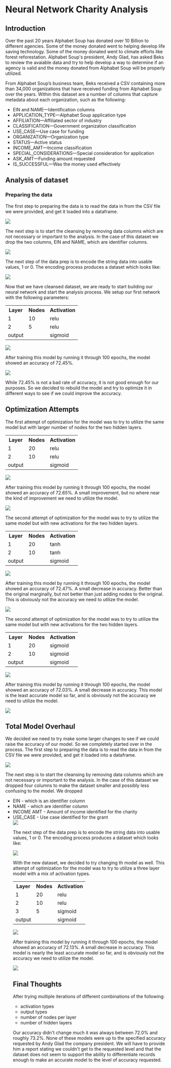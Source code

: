 # Neural Network Charity Analysis

## Introduction

Over the past 20 years Alphabet Soup has donated over 10 Billion to different agencies. Some of the money donated went to helping develop life saving technology. Some of the money donated went to climate efforts like forest reforestation. Alphabet Soup's president, Andy Glad, has asked Beks to review the avaiable data and try to help develop a way to determine if an agency is valid and the money donated from Alphabet Soup will be properly utilized.   

From Alphabet Soup’s business team, Beks received a CSV containing more than 34,000 organizations that have received funding from Alphabet Soup over the years. Within this dataset are a number of columns that capture metadata about each organization, such as the following:

- EIN and NAME—Identification columns
- APPLICATION_TYPE—Alphabet Soup application type
- AFFILIATION—Affiliated sector of industry
- CLASSIFICATION—Government organization classification
- USE_CASE—Use case for funding
- ORGANIZATION—Organization type
- STATUS—Active status
- INCOME_AMT—Income classification
- SPECIAL_CONSIDERATIONS—Special consideration for application
- ASK_AMT—Funding amount requested
- IS_SUCCESSFUL—Was the money used effectively

## Analysis of dataset

### Preparing the data

The first step to preparing the data is to read the data in from the CSV file we were provided, and get it loaded  into a dataframe.

<img src="Resources/original_data.png">

The next step is to start the cleansing by removing data columns which are not necessary or important to the analysis. In the case of this dataset we drop the two columns, EIN and NAME, which are identifier columns.

<img src="Resources/original_data_cleaning.png">

The next step of the data prep is to encode the string data into usable values, 1 or 0.  The encoding process produces a dataset which looks like:
 
<img src="Resources/original_data_encoding.png">

Now that we have cleansed dataset, we are ready to start building our neural network and start the analysis process. We setup our first network with the following parameters:

<table>
<tr>
<th>Layer</th>
<th>Nodes</th>
<th>Activation</th>
</tr>
<tr>
<td>1</td>
<td>10</td>
<td>relu</td>
</tr>
<tr>
<td>2</td>
<td>5</td>
<td>relu</td>
</tr>
<tr>
<td>output</td>
<td></td>
<td>sigmoid</td>
</tr>
</table>

<img src="Resources/original_setup.png">

After training this model by running it through 100 epochs, the model showed an accuracy of 72.45%. 

<img src="Resources/original_results.png">

While 72.45% is not a bad rate of accuracy, it is not good enough for our purposes. So we decided to rebuild the model and try to optimize it in different ways to see if we could improve the accuracy.

## Optimization Attempts

The first attempt of optimization for the model was to try to utilize the same model but with larger number of nodes for the two hidden layers.

<table>
<tr>
<th>Layer</th>
<th>Nodes</th>
<th>Activation</th>
</tr>
<tr>
<td>1</td>
<td>20</td>
<td>relu</td>
</tr>
<tr>
<td>2</td>
<td>10</td>
<td>relu</td>
</tr>
<tr>
<td>output</td>
<td></td>
<td>sigmoid</td>
</tr>
</table>

<img src="Resources/optimization1_setup.png">

After training this model by running it through 100 epochs, the model showed an accuracy of 72.65%. A small improvement, but no where near the kind of improvement we need to utilize the model.

<img src="Resources/optimization1_results.png">

The second attempt of optimization for the model was to try to utilize the same model but with new activations for the two hidden layers.

<table>
<tr>
<th>Layer</th>
<th>Nodes</th>
<th>Activation</th>
</tr>
<tr>
<td>1</td>
<td>20</td>
<td>tanh</td>
</tr>
<tr>
<td>2</td>
<td>10</td>
<td>tanh</td>
</tr>
<tr>
<td>output</td>
<td></td>
<td>sigmoid</td>
</tr>
</table>

<img src="Resources/optimization2_setup.png">

After training this model by running it through 100 epochs, the model showed an accuracy of 72.47%. A small decrease in accuracy. Better than the original marginally, but not better than just adding nodes to the original. This is obviously not the accuracy we need to utilize the model.

<img src="Resources/optimization2_results.png">

The second attempt of optimization for the model was to try to utilize the same model but with new activations for the two hidden layers.

<table>
<tr>
<th>Layer</th>
<th>Nodes</th>
<th>Activation</th>
</tr>
<tr>
<td>1</td>
<td>20</td>
<td>sigmoid</td>
</tr>
<tr>
<td>2</td>
<td>10</td>
<td>sigmoid</td>
</tr>
<tr>
<td>output</td>
<td></td>
<td>sigmoid</td>
</tr>
</table>

<img src="Resources/optimization3_setup.png">

After training this model by running it through 100 epochs, the model showed an accuracy of 72.03%. A small decrease in accuracy. This model is the least accurate model so far, and is obviously not the accuracy we need to utilize the model.

<img src="Resources/optimization3_results.png">


## Total Model Overhaul

We decided we need to try make some larger changes to see if we could raise the accuracy of our model. So we completely started over in the process. The first step to preparing the data is to read the data in from the CSV file we were provided, and get it loaded into a dataframe.

<img src="Resources/optimization4_data.png">

The next step is to start the cleansing by removing data columns which are not necessary or important to the analysis. In the case of this dataset we dropped four columns to make the dataset smaller and possibly less confusing to the model. We dropped
<ul>
<li> EIN - which is an identifier column</li>
<li> NAME - which are identifier column</li>
<li> INCOME AMT - Amount of income identified for the charity</li>
<li> USE_CASE - Use case identified for the grant</li>
</li>

<img src="Resources/optimization4_data_cleaning.png">

The next step of the data prep is to encode the string data into usable values, 1 or 0.  The encoding process produces a dataset which looks like:

<img src="Resources/optimization4_data_encoding.png">

With the new dataset, we decided to try changing th model as well. This attempt of optimization for the model was to try to utilize a three layer model with a mix of activation types.

<table>
<tr>
<th>Layer</th>
<th>Nodes</th>
<th>Activation</th>
</tr>
<tr>
<td>1</td>
<td>20</td>
<td>relu</td>
</tr>
<tr>
<td>2</td>
<td>10</td>
<td>relu</td>
</tr>
<tr>
<td>3</td>
<td>5</td>
<td>sigmoid</td>
</tr>
<tr>
<td>output</td>
<td></td>
<td>sigmoid</td>
</tr>
</table>

<img src="Resources/optimization4_setup.png">

After training this model by running it through 100 epochs, the model showed an accuracy of 72.13%. A small decrease in accuracy. This model is nearly the least accurate model so far, and is obviously not the accuracy we need to utilize the model.

<img src="Resources/optimization4_results.png">


## Final Thoughts

After trying multiple iterations of different combinations of the following:
<ul>
<li>activation types</li>
<li>output types</li>
<li>number of nodes per layer</li>
<li>number of hidden layers</li>
</ul>

Our accuracy didn't change much it was always between 72.0% and roughly 73.2%. None of these models were up to the specified accuracy requested by Andy Glad the company president. We will have to provide him a report stating we couldn't get to the requested level and that the dataset does not seem to support the ability to differentiate  records enough to make an accurate model to the level of accuracy requested.    

